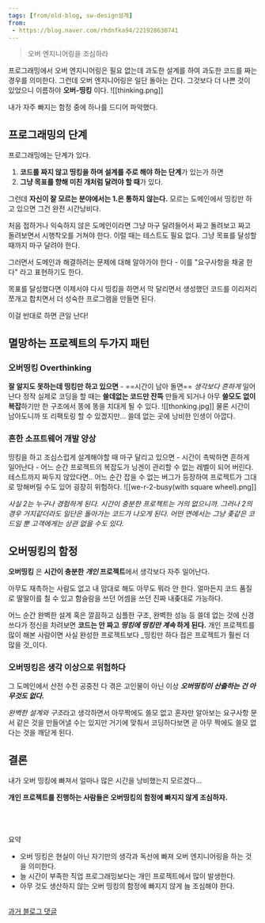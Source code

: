 ```yaml
---
tags: [from/old-blog, sw-design설계]
from:
 - https://blog.naver.com/rhdnfka94/221928630741
---
```

> 오버 엔지니어링을 조심하라

프로그래밍에서 오버 엔지니어링은 필요 없는데 과도한 설계를 하여 과도한 코드를 짜는 경우를 의미한다.
그런데 오버 엔지니어링은 일단 돌아는 간다. 그것보다 더 나쁜 것이 있었으니
이름하야 **오버-띵킹** 이다.
![[thinking.png]]

내가 자주 빠지는 함정 중에 하나를 드디어 파악했다. 

## 프로그래밍의 단계
프로그래밍에는 단계가 있다. 
1. **코드를 짜지 않고 띵킹을 하며 설계를 주로 해야 하는 단계**가 있는가 하면
2. **그냥 목표를 향해 미친 개처럼 달려야 할 때**가 있다.

그런데 **자신이 잘 모르는 분야에서는 1.은 통하지 않는다.**
모르는 도메인에서 띵킹만 하고 있으면 그건 완전 시간낭비다.

처음 접하거나 익숙하지 않은 도메인이라면 
그냥 마구 달려들어서 짜고 돌려보고 짜고 돌려보면서 시행착오를 거쳐야 한다.
이럴 때는 테스트도 필요 없다. 그냥 목표를 달성할 때까지 마구 달려야 한다.

그러면서 도메인과 해결하려는 문제에 대해 알아가야 한다 - 이를 "요구사항을 채굴 한다" 라고 표현하기도 한다.

목표를 달성했다면 이제서야 다시 띵킹을 하면서 
막 달리면서 생성했던 코드를 이리저리 쪼개고 합치면서 더 성숙한 프로그램을 만들면 된다.

이걸 반대로 하면 큰일 난다!

## 멸망하는 프로젝트의 두가지 패턴
###  오버띵킹 Overthinking
**잘 알지도 못하는데 띵킹만 하고 있으면** - ==시간이 남아 돌면== _생각보다 흔하게_ 일어난다
정작 실제로 코딩을 할 때는 **쓸데없는 코드만 잔뜩** 만들게 되거나
아무 **쓸모도 없이 복잡**하기만 한 구조에서 똥에 똥을 치대게 될 수 있다.
![[thonking.jpg]]
물론 시간이 남아도니까 또 리팩토링 할 수 있겠지만... 쓸데 없는 곳에 낭비한 인생이 아깝다.

### 흔한 소프트웨어 개발 양상
띵킹을 하고 조심스럽게 설계해야할 때 마구 달리고 있으면 - 시간이 촉박하면 흔하게 일어난다 -
어느 순간 프로젝트의 복잡도가 닝겐이 관리할 수 없는 레벨이 되어 버린다.
테스트까지 짜두지 않았다면.. 어느 순간 잡을 수 없는 버그가 등장하여
프로젝트가 그대로 망해버릴 수도 있어 굉장히 위험하다.
![[we-r-2-busy(with square wheel).png]] 

*사실 2는 누구나 경험하게 된다. 시간이 충분한 프로젝트는 거의 없으니까.*
*그러나 2의 경우 거지같더라도 일단은 돌아가는 코드가 나오게 된다.*
*어떤 면에서는 그냥 좆같은 코드일 뿐 고객에게는 상관 없을 수도 있다.*

## 오버띵킹의 함정
**오버띵킹** 은 **시간이 충분한 _개인_ 프로젝트**에서 생각보다 자주 일어난다.

아무도 재촉하는 사람도 없고 내 맘대로 해도 아무도 뭐라 안 한다.
얼마든지 코드 품질로 딸딸이를 칠 수 있고 함슬람을 쓰던 어셈을 쓰던 진짜 내좆대로 가능하다.

어느 순간 완벽한 설계 혹은 깔끔하고 심플한 구조, 완벽한 성능 등 쓸데 없는 것에 신경쓰다가
정신을 차려보면 **코드는 안 짜고 _띵킹에 띵킹만 계속_ 하게 된다.** 
개인 프로젝트를 많이 해본 사람이면 사실 완성한 프로젝트보다 _띵킹만 하다 접은 프로젝트가 훨씬 더 많을 것_이다.
  
### 오버띵킹은 생각 이상으로 위험하다
그 도메인에서 산전 수전 공중전 다 겪은 고인물이 아닌 이상 **_오버띵킹이 산출하는 건 아무것도 없다._**

*완벽한 설계와 구조*라고 생각하면서 
아무짝에도 쓸모 없고 혼자만 알아보는 요구사항 문서 같은 것을 만들어낼 수는 있지만
거기에 맞춰서 코딩하다보면 곧 아무 짝에도 쓸모 없다는 것을 깨닫게 된다.
 
## 결론
내가 오버 띵킹에 빠져서 얼마나 많은 시간을 낭비했는지 모르겠다...

**개인 프로젝트를 진행하는 사람들은 오버띵킹의 함정에 빠지지 않게 조심하자.**

\
\
\
요약
- 오버 띵킹은 현실이 아닌 자기만의 생각과 독선에 빠져 오버 엔지니어링을 하는 것을 의미한다.
- 늘 시간이 부족한 직업 프로그래밍보다는 개인 프로젝트에서 많이 발생한다.
- 아무 것도 생산하지 않는 오버 띵킹의 함정에 빠지지 않게 늘 조심해야 한다.

\
[과거 블로그 댓글](https://m.blog.naver.com/CommentList.naver?blogId=rhdnfka94&logNo=221928630741)
